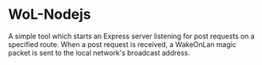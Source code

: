 # WoL-Nodejs
A simple tool which starts an Express server listening for post requests on a specified route.
When a post request is received, a WakeOnLan magic packet is sent to the local network's broadcast address.
